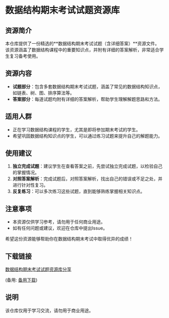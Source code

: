 # 数据结构期末考试试题资源库

## 资源简介
本仓库提供了一份精选的**数据结构期末考试试题（含详细答案）**资源文件。该资源涵盖了数据结构课程中的重要知识点，并附有详细的答案解析，非常适合学生复习备考使用。

## 资源内容
- **试题部分**：包含多套数据结构期末考试试题，涵盖了常见的数据结构知识点，如链表、树、图、排序算法等。
- **答案部分**：每道试题均附有详细的答案解析，帮助学生理解解题思路和方法。

## 适用人群
- 正在学习数据结构课程的学生，尤其是即将参加期末考试的学生。
- 希望巩固数据结构知识点的学生，可以通过练习试题来提升自己的解题能力。

## 使用建议
1. **独立完成试题**：建议学生在查看答案之前，先尝试独立完成试题，以检验自己的掌握情况。
2. **对照答案解析**：完成试题后，对照答案解析，找出自己的错误或不足之处，并进行针对性复习。
3. **反复练习**：可以多次练习这些试题，直到能够熟练掌握相关知识点。

## 注意事项
- 本资源仅供学习参考，请勿用于任何商业用途。
- 如有任何问题或建议，欢迎在仓库中提出Issue。

希望这份资源能够帮助你在数据结构期末考试中取得优异的成绩！

## 下载链接
[数据结构期末考试试题资源库分享](https://pan.quark.cn/s/aa1c43e54d78) 

(备用: [备用下载](https://pan.baidu.com/s/13ZA2Q1U1VrkAP6Jq1aO15A?pwd=1234))

## 说明

该仓库仅用于学习交流，请勿用于商业用途。
